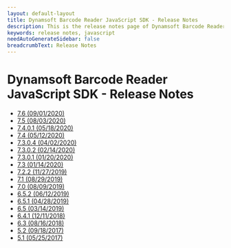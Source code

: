 ```yaml
---
layout: default-layout
title: Dynamsoft Barcode Reader JavaScript SDK - Release Notes
description: This is the release notes page of Dynamsoft Barcode Reader for JavaScript SDK.
keywords: release notes, javascript
needAutoGenerateSidebar: false
breadcrumbText: Release Notes
---
```


# Dynamsoft Barcode Reader JavaScript SDK - Release Notes

- [7.6     (09/01/2020)](js-7.md#7.6-(09/01/2020))
- [7.5     (08/03/2020)](js-7.md#7.5-(08/03/2020))  
- [7.4.0.1 (05/18/2020)](js-7.md#7.4.0.1-(05/18/2020))
- [7.4     (05/12/2020)](js-7.md#7.4-(05/12/2020))
- [7.3.0.4 (04/02/2020)](js-7.md#7.3.0-v4-(7.3.0.4)-(04/02/2020))
- [7.3.0.2 (02/14/2020)](js-7.md#7.3.0-v2-(7.3.0.2)-(02/14/2020))
- [7.3.0.1 (01/20/2020)](js-7.md#7.3.0-v1-(7.3.0.1)-(01/20/2020))
- [7.3     (01/14/2020)](js-7.md#7.3-(01/14/2020))
- [7.2.2   (11/27/2019)](js-7.md#7.2.2-(11/27/2019))  
- [7.1     (08/29/2019)](js-7.md#7.1-(08/29/2019))  
- [7.0     (08/09/2019)](js-7.md#7.0-(08/09/2019))
- [6.5.2   (06/12/2019)](js-7.md#6.5.2-(06/12/2019))  
- [6.5.1   (04/28/2019)](js-7.md#6.5.1-(04/28/2019))
- [6.5     (03/14/2019)](js-7.md#6.5-(03/14/2019))  
- [6.4.1   (12/11/2018)](js-7.md#6.4.1-(12/11/2018))
- [6.3     (08/16/2018)](js-7.md#6.3-(08/16/2018))
- [5.2     (09/18/2017)](js-7.md#5.2-(09/18/2017))  
- [5.1     (05/25/2017)](js-7.md#5.1-(05/25/2017))  